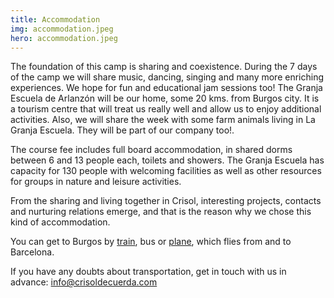 ```yaml
---
title: Accommodation
img: accommodation.jpeg
hero: accommodation.jpeg
---
```


The foundation of this camp is sharing and coexistence. During the 7 days of the camp we will share music, dancing, singing and many more enriching experiences. We hope for fun and educational jam sessions too! The Granja Escuela de Arlanzón will be our home, some 20 kms. from Burgos city. It is a tourism centre that will treat us really well and allow us to enjoy additional activities. Also, we will share the week with some farm animals living in La Granja Escuela. They will be part of our company too!.

The course fee includes full board accommodation, in shared dorms between 6 and 13 people each, toilets and showers. The Granja Escuela has capacity for 130 people with welcoming facilities as well as other resources for groups in nature and leisure activities.

From the sharing and living together in Crisol, interesting projects, contacts and nurturing relations emerge, and that is the reason why we chose this kind of accommodation.

You can get to Burgos by [train](https://www.renfe.com/es/es), bus or [plane](https://www.aena.es/es/burgos.html), which flies from and to Barcelona.

If you have any doubts about transportation, get in touch with us in advance: [info@crisoldecuerda.com](mailto:info@crisoldecuerda.com?subject=How%20to%20reach%20Arlanzon)
